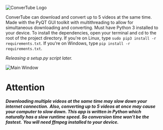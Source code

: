 ![ConverTube Logo](https://github.com/sketchyboi14/ConverTube/blob/master/assets/ConverTube_Logo.png)

ConverTube can download and convert up to 5 videos at the same time. Made with the PyQT GUI toolkit with multithreading to allow for simultaneous downloading and converting. Must have Python 3 installed to your device.
To install the dependencies, open your terminal and cd to the root of the project directory. If you're on Linux, type ``sudo pip3 install -r requirements.txt``. If you're on Windows, type ``pip install -r requirements.txt``.

*Releasing a setup.py script later.*

![Main Window](https://github.com/sketchyboi14/ConverTube/blob/master/Screenshots/Main%20Window.png)


# Attention
***Downloading multiple videos at the same time may slow down your internet connection.***
***Also, converting up to 5 videos at once may cause your computer to slow down. This app is written in Python which naturally has a slow runtime speed. So conversion time won't be the fastest.***
***You will need ffmpeg installed to your device.***
